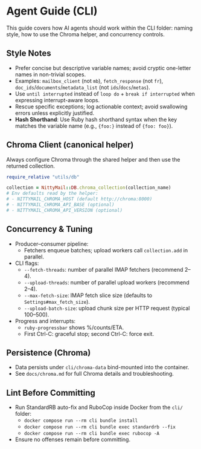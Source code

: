 # Agent Guide (CLI)

This guide covers how AI agents should work within the CLI folder: naming style, how to use the Chroma helper, and concurrency controls.

## Style Notes

- Prefer concise but descriptive variable names; avoid cryptic one-letter names in non-trivial scopes.
- Examples: `mailbox_client` (not `mb`), `fetch_response` (not `fr`), `doc_ids`/`documents`/`metadata_list` (not `ids`/`docs`/`metas`).
- Use `until interrupted` instead of `loop do` + `break if interrupted` when expressing interrupt-aware loops.
- Rescue specific exceptions; log actionable context; avoid swallowing errors unless explicitly justified.
- **Hash Shorthand**: Use Ruby hash shorthand syntax when the key matches the variable name (e.g., `{foo:}` instead of `{foo: foo}`).


## Chroma Client (canonical helper)

Always configure Chroma through the shared helper and then use the returned collection.

```ruby
require_relative "utils/db"

collection = NittyMail::DB.chroma_collection(collection_name)
# Env defaults read by the helper:
# - NITTYMAIL_CHROMA_HOST (default http://chroma:8000)
# - NITTYMAIL_CHROMA_API_BASE (optional)
# - NITTYMAIL_CHROMA_API_VERSION (optional)
```

## Concurrency & Tuning

- Producer–consumer pipeline:
  - Fetchers enqueue batches; upload workers call `collection.add` in parallel.
- CLI flags:
  - `--fetch-threads`: number of parallel IMAP fetchers (recommend 2–4).
  - `--upload-threads`: number of parallel upload workers (recommend 2–4).
  - `--max-fetch-size`: IMAP fetch slice size (defaults to `Settings#max_fetch_size`).
  - `--upload-batch-size`: upload chunk size per HTTP request (typical 100–500).
- Progress and interrupts:
  - `ruby-progressbar` shows %/counts/ETA.
  - First Ctrl-C: graceful stop; second Ctrl-C: force exit.

## Persistence (Chroma)

- Data persists under `cli/chroma-data` bind-mounted into the container.
- See `docs/chroma.md` for full Chroma details and troubleshooting.

## Lint Before Committing

- Run StandardRB auto-fix and RuboCop inside Docker from the `cli/` folder:
  - `docker compose run --rm cli bundle install`
  - `docker compose run --rm cli bundle exec standardrb --fix`
  - `docker compose run --rm cli bundle exec rubocop -A`
- Ensure no offenses remain before committing.
